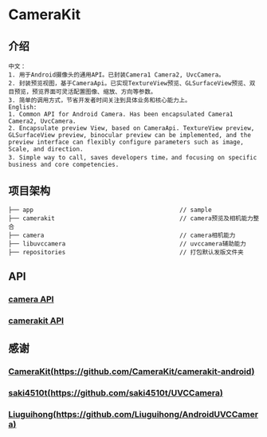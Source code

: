 # CameraKit

## 介绍
    中文：
    1. 用于Android摄像头的通用API。已封装Camera1 Camera2, UvcCamera。
    2. 封装预览视图，基于CameraApi。已实现TextureView预览、GLSurfaceView预览、双目预览，预览界面可灵活配置图像、缩放、方向等参数。
    3. 简单的调用方式，节省开发者时间关注到具体业务和核心能力上。
    English:
    1. Common API for Android Camera. Has been encapsulated Camera1 Camera2, UvcCamera. 
    2. Encapsulate preview View, based on CameraApi. TextureView preview, GLSurfaceView preview, binocular preview can be implemented, and the preview interface can flexibly configure parameters such as image, Scale, and direction.
    3. Simple way to call, saves developers time，and focusing on specific business and core competencies.

## 项目架构

    ├── app                                         // sample
    ├── camerakit                                   // camera预览及相机能力整合
    ├── camera                                      // camera相机能力
    ├── libuvccamera                                // uvccamera辅助能力
    ├── repositories                                // 打包默认发版文件夹
    
## API
    
### [camera API](./camera/README.md)
### [camerakit API](./camerakit/README.md)

## 感谢

### [CameraKit(https://github.com/CameraKit/camerakit-android)](https://github.com/CameraKit/camerakit-android)
### [saki4510t(https://github.com/saki4510t/UVCCamera)](https://github.com/saki4510t/UVCCamera)
### [Liuguihong(https://github.com/Liuguihong/AndroidUVCCamera)](https://github.com/Liuguihong/AndroidUVCCamera)
